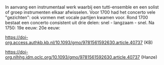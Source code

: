 In aanvang een instrumentaal werk waarbij een tutti-ensemble en een solist of groep instrumenten elkaar afwisselen. Voor 1700 had het concerto vele "gezichten": ook vormen met vocale partijen kwamen voor. Rond 1700 bestaat een concerto consistent uit drie delen: snel - langzaam - snel.
Na 1750:
19e eeuw:
20e eeuw:


https://doi-org.access.authkb.kb.nl/10.1093/gmo/9781561592630.article.40737 (KB)

https://doi-org.nlhhg.idm.oclc.org/10.1093/gmo/9781561592630.article.40737 (Hanze)
